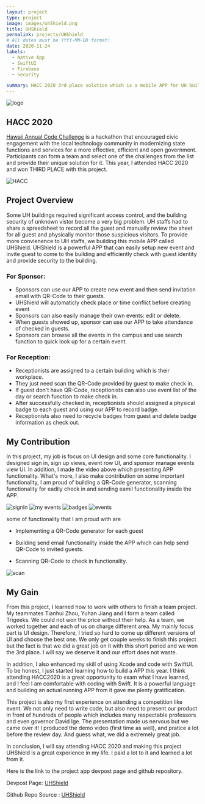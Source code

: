 ```yaml
---
layout: project
type: project
image: images/uhShield.png
title: UHShield
permalink: projects/UHShield
# All dates must be YYYY-MM-DD format!
date: 2020-11-24
labels:
  - Native App
  - SwiftUI
  - Firebase
  - Security

summary: HACC 2020 3rd place solution which is a mobile APP for UH buildings staffs to manage access of the building.
---
```


<img class="ui right floated small circular image" src="../images/uhShield.png" alt="logo">

## HACC 2020
<a href="https://hacc.hawaii.gov/">Hawaii Annual Code Challenge</a> is a hackathon that encouraged civic engagement with the local technology community in modernizing state functions and services for a more effective, efficient and open government. Participants can form a team and select one of the challenges from the list and provide their unique solution for it. This year, I attended HACC 2020 and won <i class="yellow star icon"></i>THIRD PLACE with this project.

<div class="ui medium rounded images">
  <img class="ui image" src="https://hacc.hawaii.gov/wp-content/uploads/2020/03/Combined-Logos.png" alt="HACC">
</div>

## Project Overview

Some UH buildings required significant access control, and the building security of unknown vistor become a very big problem. UH staffs had to share a spreedsheet to record all the guest and manually review the sheet for all guest and physically monitor those suspicious visitors. To provide more convienence to UH staffs, we building this mobile APP called UHShield. UHShield is a powerful APP that can easily setup new event and invite guest to come to the building and efficiently check with guest identity and provide security to the building.

<div class="ui embed" data-source="youtube" data-id="8VeOoCce8Pk" >
</div>
 
### For Sponsor:

   - Sponsors can use our APP to create new event and then send invitation email with QR-Code to their guests.
   - UHShield will automaticly check place or time conflict before creating event
   - Sponsors can also easily manage their own events: edit or delete. 
   - When guests showed up, sponsor can use our APP to take attendance of checked in guests.
   - Sponsors can browse all the events in the campus and use search function to quick look up for a certain event.
 
### For Reception:

   - Receptionists are assigned to a certain building which is their workplace.
   - They just need scan the QR-Code provided by guest to make check in.
   - If guest don't have QR-Code, receptionists can also use event list of the day or search function to make check in.
   - After successfully checked in, receptionists should assigned a physical badge to each guest and using our APP to record badge.
   - Receptionists also need to recycle badges from guest and delete badge information as check out.
   
   
## My Contribution

In this project, my job is focus on UI design and some core functionality. I designed sign in, sign up views, event row UI, and sponsor manage events view UI. In addition, I made the video above which presenting APP functionality. What's more, I also make contribution on some important functionality, I am proud of building a QR-Code generator, scanning functionality for eadily check in and sending eamil functionality inside the APP.

<div class="ui small rounded images">
  <img class="ui image" src="../images/SignInUHSHield.png" alt="signIn">
  <img class="ui image" src="../images/MyEventUHShield.png" alt="my events">
  <img class="ui image" src="../images/BadgesUHShield.png" alt="badges">
  <img class="ui image" src="../images/EventsUHShield.png" alt="events">
</div>
  
  some of functionality that I am proud with are 
  - Implementing a QR-Code generator for each guest
  - Building send email functionality inside the APP which can help send QR-Code to invited guests.
   
  - Scanning QR-Code to check in functionality.
  
   <img class="ui small image" src="../images/scan.jpg" alt="scan">
  
## My Gain

  From this project, I learned how to work with others to finish a team project. My teammates Tianhui Zhou, Yuhan Jiang and I form a team called Trigeeks. We could not won the price without their help. As a team, we worked together and each of us on charge different area. My mainly focus part is UI design. Therefore, I tried so hard to come up different versions of UI and choose the best one. We only get couple weeks to finish this project but the fact is that we did a great job on it with this short period and we won the 3rd place. I will say we deserve it and our effort does not waste.
  
  In addition, I also enhanced my skill of using Xcode and code with SwiftUI. To be honest, I just started learning how to build a APP this year. I think attending HACC2020 is a great opportunity to exam what I have learned, and I feel I am comfortable with coding with Swift. It is a powerful language and building an actual running APP from it gave me plenty gratification.
  
  This project is also my first experience on attending a competition like event. We not only need to write code, but also need to present our product in front of hundreds of people which includes many respectable professors and even governor David Ige. The presentation made us nervous but we came over it! I produced the demo video (first time as well), and pratice a lot before the review day. And guess what, we did a extremely great job.
  
  In conclusion, I will say attending HACC 2020 and making this project UHShield is a great experience in my life. I paid a lot to it and learned a lot from it.
  
  
  Here is the link to the project app devpost page and github repository.
  
Devpost Page: <a href="https://devpost.com/software/uhshield">UHShield</a>

Github Repo Source : <a href="https://github.com/HACC2020/Trigeeks"><i class="large github icon "></i>UHShield</a>
  
